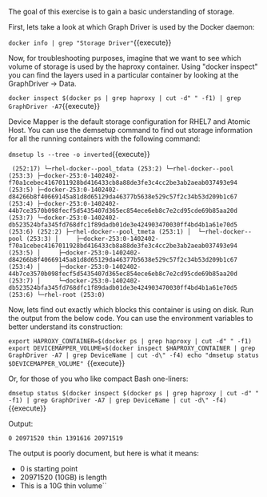 The goal of this exercise is to gain a basic understanding of storage. 

First, lets take a look at which Graph Driver is used by the Docker daemon:

``docker info | grep "Storage Driver"``{{execute}}


Now, for troubleshooting purposes, imagine that we want to see which volume of storage is used by the haproxy container. Using "docker inspect" you can find the layers used in a particular container by looking at the GraphDriver -> Data.

``docker inspect $(docker ps | grep haproxy | cut -d" " -f1) | grep GraphDriver -A7``{{execute}}


Device Mapper is the default storage configuration for RHEL7 and Atomic Host. You can use the demsetup command to find out storage information for all the running containers with the following command: 

``dmsetup ls --tree -o inverted``{{execute}}


`` (252:17)
 └─rhel-docker--pool_tdata (253:2)
    └─rhel-docker--pool (253:3)
       ├─docker-253:0-1402402-f70a1cebec4167011928bd416433cb8a88de3fe3c4cc2be3ab2aeab037493e94 (253:5)
       ├─docker-253:0-1402402-d84266b8f40669145a81d8d65129da46377b5638e529c57f2c34b53d209b1c67 (253:4)
       ├─docker-253:0-1402402-44b7ce3570b098fecf5d5435407d365ec854ece6eb8c7e2cd95cde69b85aa20d (253:7)
       └─docker-253:0-1402402-db523524bfa345fd768dfc1f89dadb01de3e424903470030ff4bd4b1a61e70d5 (253:6)
 (252:2)
 ├─rhel-docker--pool_tmeta (253:1)
 │  └─rhel-docker--pool (253:3)
 │     ├─docker-253:0-1402402-f70a1cebec4167011928bd416433cb8a88de3fe3c4cc2be3ab2aeab037493e94 (253:5)
 │     ├─docker-253:0-1402402-d84266b8f40669145a81d8d65129da46377b5638e529c57f2c34b53d209b1c67 (253:4)
 │     ├─docker-253:0-1402402-44b7ce3570b098fecf5d5435407d365ec854ece6eb8c7e2cd95cde69b85aa20d (253:7)
 │     └─docker-253:0-1402402-db523524bfa345fd768dfc1f89dadb01de3e424903470030ff4bd4b1a61e70d5 (253:6)
 └─rhel-root (253:0)``

Now, lets find out exactly which blocks this container is using on disk. Run the output from the below code. You can use the environment variables to better understand its construction:

``export HAPROXY_CONTAINER=$(docker ps | grep haproxy | cut -d" " -f1)
export DEVICEMAPPER_VOLUME=$(docker inspect $HAPROXY_CONTAINER | grep GraphDriver -A7 | grep DeviceName | cut -d\" -f4)
echo "dmsetup status $DEVICEMAPPER_VOLUME"
``{{execute}}


Or, for those of you who like compact Bash one-liners:

``dmsetup status $(docker inspect $(docker ps | grep haproxy | cut -d" " -f1) | grep GraphDriver -A7 | grep DeviceName | cut -d\" -f4)``{{execute}}

Output:

``0 20971520 thin 1391616 20971519``

The output is poorly document, but here is what it means:

- 0 is starting point
- 20971520 (10GB) is length
- This is a 10G thin volume``
